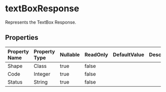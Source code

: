 # **textBoxResponse**

Represents the TextBox Response. 

## **Properties**

| Property Name | Property Type | Nullable |  ReadOnly | DefaultValue | Description | 
| :- | :- | :- |:- |  :- | :- |
|Shape|Class|true|false |  ||
|Code|Integer|true|false |  ||
|Status|String|true|false |  ||

